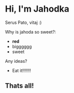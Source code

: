 # Hi, I'm Jahodka
Serus Pato, vitaj :)

Why is jahoda so sweet?:

* **red**
* bigggggg
* sweet


Any ideas?
* Eat it!!!!!!!
## Thats all!

